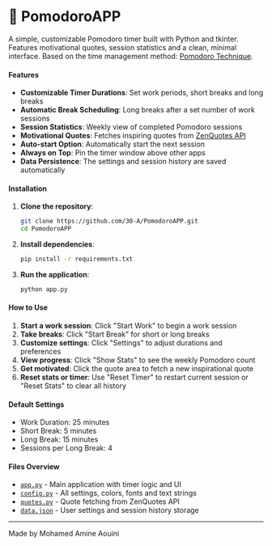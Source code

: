 # 🍅 PomodoroAPP

A simple, customizable Pomodoro timer built with Python and tkinter. Features motivational quotes, session statistics and a clean, minimal interface. Based on the time management method: [Pomodoro Technique](https://en.wikipedia.org/wiki/Pomodoro_Technique).

#### Features

- **Customizable Timer Durations**: Set work periods, short breaks and long breaks
- **Automatic Break Scheduling**: Long breaks after a set number of work sessions
- **Session Statistics**: Weekly view of completed Pomodoro sessions
- **Motivational Quotes**: Fetches inspiring quotes from [ZenQuotes API](https://zenquotes.io/)
- **Auto-start Option**: Automatically start the next session
- **Always on Top**: Pin the timer window above other apps
- **Data Persistence**: The settings and session history are saved automatically

#### Installation

1. **Clone the repository**:
   ```bash
   git clone https://github.com/30-A/PomodoroAPP.git
   cd PomodoroAPP
   ```

2. **Install dependencies**:
   ```bash
   pip install -r requirements.txt
   ```

3. **Run the application**:
   ```bash
   python app.py
   ```

#### How to Use

1. **Start a work session**: Click "Start Work" to begin a work session
2. **Take breaks**: Click "Start Break" for short or long breaks
3. **Customize settings**: Click "Settings" to adjust durations and preferences
4. **View progress**: Click "Show Stats" to see the weekly Pomodoro count
5. **Get motivated**: Click the quote area to fetch a new inspirational quote
6. **Reset stats or timer**: Use "Reset Timer" to restart current session or "Reset Stats" to clear all history

#### Default Settings

- Work Duration: 25 minutes
- Short Break: 5 minutes
- Long Break: 15 minutes
- Sessions per Long Break: 4

#### Files Overview

- [`app.py`](app.py) - Main application with timer logic and UI
- [`config.py`](config.py) - All settings, colors, fonts and text strings
- [`quotes.py`](quotes.py) - Quote fetching from ZenQuotes API
- [`data.json`](data.json) - User settings and session history storage

---

Made by Mohamed Amine Aouini
